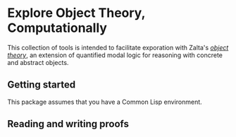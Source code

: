 Explore Object Theory, Computationally
==========

This collection of tools is intended to facilitate exporation with
Zalta's [*object theory*][zalta-abstract-objects], an extension of
quantified modal logic for reasoning with concrete and abstract
objects.

Getting started
----------

This package assumes that you have a Common Lisp environment.

Reading and writing proofs
----------

[zalta-abstract-objects]: http://bogus "*Abstract Objects: An Introduction to Axiomatic Metaphysics*"
